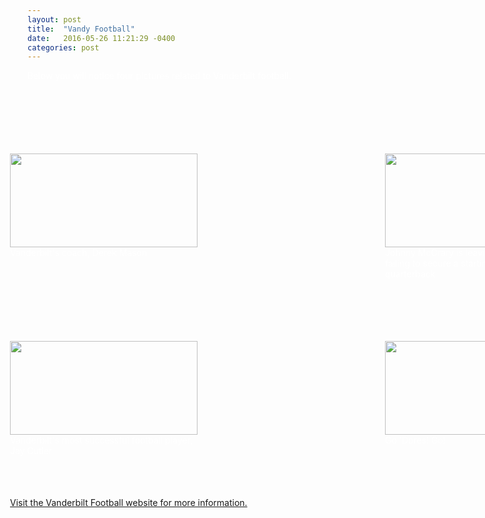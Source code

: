 ```yaml
---
layout: post
title:  "Vandy Football"
date:   2016-05-26 11:21:29 -0400
categories: post
---
```


<html>
<body background = "https://cloud.githubusercontent.com/assets/19412094/15580342/53c00c9e-2336-11e6-91d1-ded4cbba4f99.jpeg">
<font color="white">
Below you will notice four pictures related to Vanderbilt football.
<br>
<br>
<br>
<br>
<br>
<br>
<br>
<br>
<br>
<br>
<br>
<br>
<br>
<br>
<br>
<br>
<br>
<br>
<br>
<br>
<br>
<br>
<br>
<br>
<br>
<br>
<br>
<br>
<br>
<br>
<IMG STYLE="position:absolute; TOP:300px; LEFT:200px; WIDTH:300px; HEIGHT:150px" SRC="https://cloud.githubusercontent.com/assets/19412094/15579720/d0f03f0c-2333-11e6-9c64-c48b7b6c02c9.jpg">
<IMG STYLE="position:absolute; TOP:300px; LEFT:800px; WIDTH:300px; HEIGHT:150px" SRC="https://cloud.githubusercontent.com/assets/19412094/15579722/d349291c-2333-11e6-8bbf-3b4f7fe636ca.jpg">

<DIV style="position: absolute; top:450px; left:200px; width:300px; height:25px">Vanderbilt's coach, Derek Mason</DIV>
<DIV style="position: absolute; top:450px; left:800px; width:300px; height:25px">Johnny McCrary is leaving Vanderbilt after failing to secure a starting spot at quarterback</DIV>

<IMG STYLE="position:absolute; TOP:600px; LEFT:200px; WIDTH:300px; HEIGHT:150px" SRC="https://cloud.githubusercontent.com/assets/19412094/15579727/d6777ddc-2333-11e6-980b-e31e7757e49b.jpg">
<IMG STYLE="position:absolute; TOP:600px; LEFT:800px; WIDTH:300px; HEIGHT:150px" SRC="https://cloud.githubusercontent.com/assets/19412094/15579734/dad2573a-2333-11e6-9baf-357d60c73ad4.jpg">

<DIV style="position: absolute; top:750px; left:200px; width:300px; height:25px">Vanderbilt's most successful football player, Jay Cutler</DIV>
<DIV style="position: absolute; top:750px; left:800px; width:300px; height:25px">Go 'Dores! Go!</DIV>

<DIV style="position: absolute; top:850px; left:200px; width:600px; height:25px"><a href="http://www.vucommodores.com/sports/m-footbl/vand-m-footbl-body.html">Visit the Vanderbilt Football website for more information.</a></DIV>
</font>
</body>
</html>
